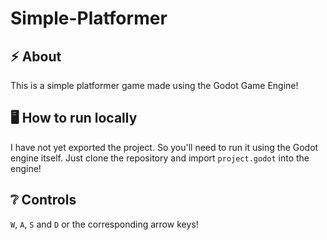 # Simple-Platformer

## :zap: About
This is a simple platformer game made using the Godot Game Engine!

## :desktop_computer: How to run locally
I have not yet exported the project. So you'll need to run it using the Godot engine itself. Just clone the repository and import `project.godot` into the engine!

## :grey_question: Controls
`W`, `A`, `S` and `D` or the corresponding arrow keys!
